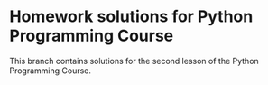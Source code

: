 # Homework solutions for Python Programming Course

This branch contains solutions for the second lesson of the Python Programming Course.